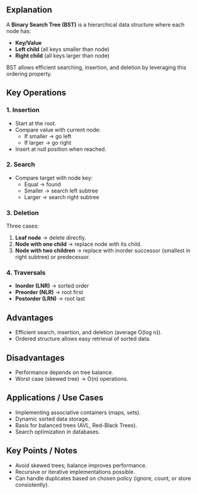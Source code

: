 ## Explanation

A **Binary Search Tree (BST)** is a hierarchical data structure where each node has:
- **Key/Value**  
- **Left child** (all keys smaller than node)  
- **Right child** (all keys larger than node)  

BST allows efficient searching, insertion, and deletion by leveraging this ordering property.

## Key Operations

### 1. Insertion
- Start at the root.  
- Compare value with current node:  
  - If smaller → go left  
  - If larger → go right  
- Insert at null position when reached.

### 2. Search
- Compare target with node key:  
  - Equal → found  
  - Smaller → search left subtree  
  - Larger → search right subtree  

### 3. Deletion
Three cases:
1. **Leaf node** → delete directly.  
2. **Node with one child** → replace node with its child.  
3. **Node with two children** → replace with inorder successor (smallest in right subtree) or predecessor.

### 4. Traversals
- **Inorder (LNR)** → sorted order  
- **Preorder (NLR)** → root first  
- **Postorder (LRN)** → root last  

## Advantages

- Efficient search, insertion, and deletion (average O(log n)).  
- Ordered structure allows easy retrieval of sorted data.

## Disadvantages

- Performance depends on tree balance.  
- Worst case (skewed tree) → O(n) operations.  

## Applications / Use Cases

- Implementing associative containers (maps, sets).  
- Dynamic sorted data storage.  
- Basis for balanced trees (AVL, Red-Black Trees).  
- Search optimization in databases.

## Key Points / Notes

- Avoid skewed trees; balance improves performance.  
- Recursive or iterative implementations possible.  
- Can handle duplicates based on chosen policy (ignore, count, or store consistently).  
